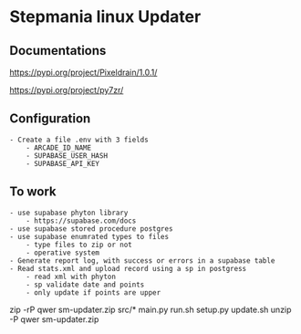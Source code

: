 # Stepmania linux Updater

## Documentations

https://pypi.org/project/Pixeldrain/1.0.1/

https://pypi.org/project/py7zr/

## Configuration

    - Create a file .env with 3 fields
        - ARCADE_ID_NAME
        - SUPABASE_USER_HASH
        - SUPABASE_API_KEY

## To work

    - use supabase phyton library
        - https://supabase.com/docs
    - use supabase stored procedure postgres
    - use supabase enumrated types to files
        - type files to zip or not
        - operative system
    - Generate report log, with success or errors in a supabase table
    - Read stats.xml and upload record using a sp in postgress
        - read xml with phyton
        - sp validate date and points
        - only update if points are upper


zip -rP qwer sm-updater.zip src/* main.py run.sh setup.py update.sh
unzip -P qwer sm-updater.zip